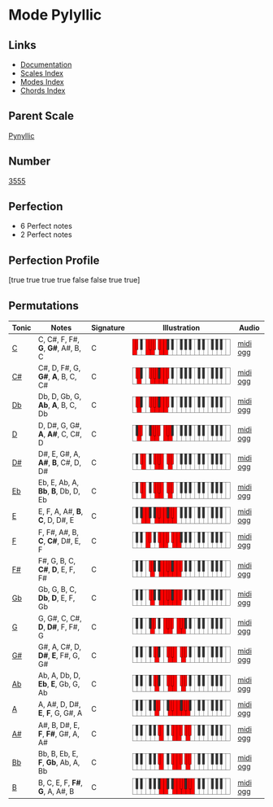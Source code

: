 # Mode Pylyllic

## Links

- [Documentation](index.md)
- [Scales Index](Scales.md)
- [Modes Index](Modes.md)
- [Chords Index](Chords.md)

## Parent Scale

[Pynyllic](ScalePynyllic.md)

## Number

[3555](https://ianring.com/musictheory/scales/3555)

## Perfection

- 6 Perfect notes
- 2 Perfect notes

## Perfection Profile

[true true true true false false true true]

## Permutations

| Tonic | Notes | Signature | Illustration | Audio |
|-------|-------|-----------|--------------|-------|
| [C](ModeCNaturalPylyllic.md) | C, C#, F, F#, **G**, **G#**, A#, B, C | C | ![CNaturalPylyllic](ModeCNaturalPylyllic.png) | [midi](ModeCNaturalPylyllic.mid) [ogg](ModeCNaturalPylyllic.ogg) |
| [C#](ModeCSharpPylyllic.md) | C#, D, F#, G, **G#**, **A**, B, C, C# | C | ![CSharpPylyllic](ModeCSharpPylyllic.png) | [midi](ModeCSharpPylyllic.mid) [ogg](ModeCSharpPylyllic.ogg) |
| [Db](ModeDFlatPylyllic.md) | Db, D, Gb, G, **Ab**, **A**, B, C, Db | C | ![DFlatPylyllic](ModeDFlatPylyllic.png) | [midi](ModeDFlatPylyllic.mid) [ogg](ModeDFlatPylyllic.ogg) |
| [D](ModeDNaturalPylyllic.md) | D, D#, G, G#, **A**, **A#**, C, C#, D | C | ![DNaturalPylyllic](ModeDNaturalPylyllic.png) | [midi](ModeDNaturalPylyllic.mid) [ogg](ModeDNaturalPylyllic.ogg) |
| [D#](ModeDSharpPylyllic.md) | D#, E, G#, A, **A#**, **B**, C#, D, D# | C | ![DSharpPylyllic](ModeDSharpPylyllic.png) | [midi](ModeDSharpPylyllic.mid) [ogg](ModeDSharpPylyllic.ogg) |
| [Eb](ModeEFlatPylyllic.md) | Eb, E, Ab, A, **Bb**, **B**, Db, D, Eb | C | ![EFlatPylyllic](ModeEFlatPylyllic.png) | [midi](ModeEFlatPylyllic.mid) [ogg](ModeEFlatPylyllic.ogg) |
| [E](ModeENaturalPylyllic.md) | E, F, A, A#, **B**, **C**, D, D#, E | C | ![ENaturalPylyllic](ModeENaturalPylyllic.png) | [midi](ModeENaturalPylyllic.mid) [ogg](ModeENaturalPylyllic.ogg) |
| [F](ModeFNaturalPylyllic.md) | F, F#, A#, B, **C**, **C#**, D#, E, F | C | ![FNaturalPylyllic](ModeFNaturalPylyllic.png) | [midi](ModeFNaturalPylyllic.mid) [ogg](ModeFNaturalPylyllic.ogg) |
| [F#](ModeFSharpPylyllic.md) | F#, G, B, C, **C#**, **D**, E, F, F# | C | ![FSharpPylyllic](ModeFSharpPylyllic.png) | [midi](ModeFSharpPylyllic.mid) [ogg](ModeFSharpPylyllic.ogg) |
| [Gb](ModeGFlatPylyllic.md) | Gb, G, B, C, **Db**, **D**, E, F, Gb | C | ![GFlatPylyllic](ModeGFlatPylyllic.png) | [midi](ModeGFlatPylyllic.mid) [ogg](ModeGFlatPylyllic.ogg) |
| [G](ModeGNaturalPylyllic.md) | G, G#, C, C#, **D**, **D#**, F, F#, G | C | ![GNaturalPylyllic](ModeGNaturalPylyllic.png) | [midi](ModeGNaturalPylyllic.mid) [ogg](ModeGNaturalPylyllic.ogg) |
| [G#](ModeGSharpPylyllic.md) | G#, A, C#, D, **D#**, **E**, F#, G, G# | C | ![GSharpPylyllic](ModeGSharpPylyllic.png) | [midi](ModeGSharpPylyllic.mid) [ogg](ModeGSharpPylyllic.ogg) |
| [Ab](ModeAFlatPylyllic.md) | Ab, A, Db, D, **Eb**, **E**, Gb, G, Ab | C | ![AFlatPylyllic](ModeAFlatPylyllic.png) | [midi](ModeAFlatPylyllic.mid) [ogg](ModeAFlatPylyllic.ogg) |
| [A](ModeANaturalPylyllic.md) | A, A#, D, D#, **E**, **F**, G, G#, A | C | ![ANaturalPylyllic](ModeANaturalPylyllic.png) | [midi](ModeANaturalPylyllic.mid) [ogg](ModeANaturalPylyllic.ogg) |
| [A#](ModeASharpPylyllic.md) | A#, B, D#, E, **F**, **F#**, G#, A, A# | C | ![ASharpPylyllic](ModeASharpPylyllic.png) | [midi](ModeASharpPylyllic.mid) [ogg](ModeASharpPylyllic.ogg) |
| [Bb](ModeBFlatPylyllic.md) | Bb, B, Eb, E, **F**, **Gb**, Ab, A, Bb | C | ![BFlatPylyllic](ModeBFlatPylyllic.png) | [midi](ModeBFlatPylyllic.mid) [ogg](ModeBFlatPylyllic.ogg) |
| [B](ModeBNaturalPylyllic.md) | B, C, E, F, **F#**, **G**, A, A#, B | C | ![BNaturalPylyllic](ModeBNaturalPylyllic.png) | [midi](ModeBNaturalPylyllic.mid) [ogg](ModeBNaturalPylyllic.ogg) |
